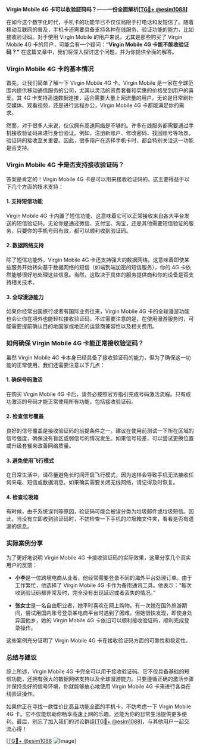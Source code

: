 **Virgin Mobile 4G 卡可以收验証码吗？——一份全面解析[[TG💪+ @esim1088](https://t.me/s/esim1088)]**

在如今这个数字化时代，手机卡的功能早已不仅仅局限于打电话和发短信了。随着移动互联网的普及，手机卡还需要具备支持各种在线服务、验证功能的能力，比如接收验证码。对于使用 Virgin Mobile 的用户来说，尤其是那些购买了 Virgin Mobile 4G 卡的用户，可能会有一个疑问：**“Virgin Mobile 4G 卡能不能收验证码？”** 在这篇文章中，我们将深入探讨这个问题，并为你提供全面的解答。

### Virgin Mobile 4G 卡的基本情况

首先，让我们简单了解一下 Virgin Mobile 4G 卡。Virgin Mobile 是一家在全球范围内提供移动通信服务的公司，尤其以灵活的资费套餐和实惠的价格受到用户的喜爱。其 4G 卡支持高速数据连接，适合需要大量上网流量的用户。无论是日常刷社交媒体、观看视频，还是进行远程办公，Virgin Mobile 4G 卡都能满足你的需求。

然而，对于很多人来说，仅仅拥有高速网络是不够的。许多在线服务都需要通过手机接收验证码来进行身份验证。例如，注册新账户、修改密码、找回账号等场景，验证码的接收至关重要。因此，很多用户在选择手机卡时，都会特别关注这一功能是否支持。

### Virgin Mobile 4G 卡是否支持接收验证码？

答案是肯定的！Virgin Mobile 4G 卡是可以用来接收验证码的。这主要得益于以下几个方面的技术支持：

#### 1. 支持短信功能
Virgin Mobile 4G 卡内置了短信功能，这意味着它可以正常接收来自各大平台发送的短信验证码。无论你是通过微信、支付宝、淘宝，还是其他需要短信验证的服务，只要你的手机号码有效，都可以顺利收到验证码。

#### 2. 数据网络支持
除了短信功能外，Virgin Mobile 4G 卡还支持强大的数据网络。这意味着即使某些服务开始转向基于数据网络的短信（如端到端加密的短信服务），你的 4G 卡依然能够很好地处理这些信息。当然，这取决于具体的服务提供商和你的设备是否支持相关技术。

#### 3. 全球漫游能力
如果你经常出国旅行或者有国际业务往来，Virgin Mobile 4G 卡的全球漫游功能也会让你在境外也能轻松接收验证码。不过需要注意的是，在使用漫游服务时，可能需要提前确认目的地国家或地区的运营商兼容性以及相关费用。

### 如何确保 Virgin Mobile 4G 卡能正常接收验证码？

虽然 Virgin Mobile 4G 卡本身已经具备了接收验证码的能力，但为了确保这一功能的正常使用，我们还需要注意以下几点：

#### 1. 确保号码激活
在购买 Virgin Mobile 4G 卡后，请务必按照官方指引完成号码激活流程。只有成功激活的号码才能正常使用所有功能，包括接收验证码。

#### 2. 检查信号覆盖
良好的信号覆盖是接收验证码的前提条件之一。建议在使用前测试一下所在区域的信号强度，确保没有盲区或弱信号的情况发生。如果信号较差，可以尝试更换位置或升级套餐来改善网络质量。

#### 3. 避免使用飞行模式
在日常生活中，请尽量避免长时间开启飞行模式，因为这样会导致手机无法接收任何来电、短信或数据消息。如果确实需要关闭无线网络，请记得及时恢复。

#### 4. 检查垃圾箱
有时候，由于系统误判等原因，验证码可能会被误分类为垃圾邮件或垃圾短信。因此，当没有立即收到验证码时，不妨检查一下手机的垃圾箱文件夹，看看是否有遗漏的信息。

### 实际案例分享

为了更好地说明 Virgin Mobile 4G 卡接收验证码的实际效果，这里分享几个真实用户的反馈：

- **小李**是一位跨境电商从业者，他经常需要登录不同的海外平台处理订单。由于工作繁忙，他选择了 Virgin Mobile 4G 卡作为备用通讯工具。他表示：“每次收到验证码都非常及时，完全没有出现延迟或者丢失的情况。”
  
- **张女士**是一名自由职业者，她平时喜欢在网上购物。有一次她在国外旅游期间，尝试用国内账号登录某电商平台时遇到了困难。但她很快发现，即使身处异国他乡，她的 Virgin Mobile 4G 卡依旧可以顺利接收验证码，顺利完成登录操作。

这些案例充分证明了 Virgin Mobile 4G 卡在接收验证码方面的可靠性和稳定性。

### 总结与建议

综上所述，Virgin Mobile 4G 卡完全可以用于接收验证码。它不仅具备基础的短信功能，还拥有强大的数据网络支持以及全球漫游能力。只要遵循正确的激活步骤并保持良好的信号环境，你就能够放心地使用 Virgin Mobile 4G 卡来进行各类在线验证操作。

如果你正在寻找一款性价比高且功能全面的手机卡，不妨考虑一下 Virgin Mobile 4G 卡。它不仅能帮助你畅享高速上网的乐趣，还能为你的日常生活提供更多便利。最后，别忘了加入我们的讨论群组[[TG💪+ @esim1088](https://t.me/s/esim1088)]，与其他用户一起交流心得！

[[TG💪+ @esim1088](https://t.me/s/esim1088) ![Image](https://i.postimg.cc/4NQfJmqS/Snipaste-2025-05-13-00-14-12.png)]